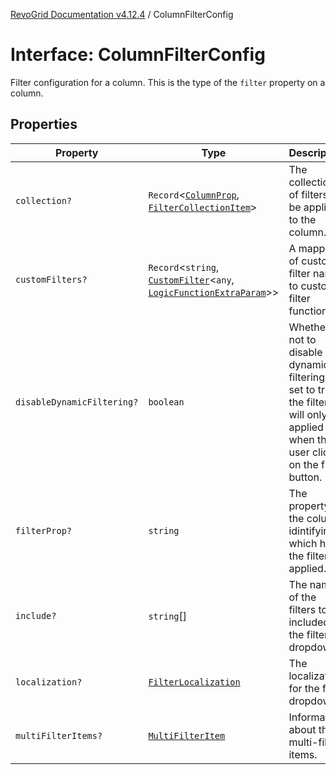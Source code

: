 [RevoGrid Documentation v4.12.4](README.md) / ColumnFilterConfig

# Interface: ColumnFilterConfig

Filter configuration for a column. This is the type of the `filter` property on a column.

## Properties

| Property | Type | Description | Defined in |
| ------ | ------ | ------ | ------ |
| `collection?` | `Record`\<[`ColumnProp`](TypeAlias.ColumnProp.md), [`FilterCollectionItem`](TypeAlias.FilterCollectionItem.md)\> | The collection of filters to be applied to the column. | [src/plugins/filter/filter.types.ts:79](https://github.com/revolist/revogrid/blob/648f56ecfc5430eb0184373ea33dd565a6a33bb9/src/plugins/filter/filter.types.ts#L79) |
| `customFilters?` | `Record`\<`string`, [`CustomFilter`](TypeAlias.CustomFilter.md)\<`any`, [`LogicFunctionExtraParam`](TypeAlias.LogicFunctionExtraParam.md)\>\> | A mapping of custom filter names to custom filter functions. | [src/plugins/filter/filter.types.ts:87](https://github.com/revolist/revogrid/blob/648f56ecfc5430eb0184373ea33dd565a6a33bb9/src/plugins/filter/filter.types.ts#L87) |
| `disableDynamicFiltering?` | `boolean` | Whether or not to disable dynamic filtering. If set to true, the filter will only be applied when the user clicks on the filter button. | [src/plugins/filter/filter.types.ts:104](https://github.com/revolist/revogrid/blob/648f56ecfc5430eb0184373ea33dd565a6a33bb9/src/plugins/filter/filter.types.ts#L104) |
| `filterProp?` | `string` | The property on the column idintifying which has the filter is applied. | [src/plugins/filter/filter.types.ts:91](https://github.com/revolist/revogrid/blob/648f56ecfc5430eb0184373ea33dd565a6a33bb9/src/plugins/filter/filter.types.ts#L91) |
| `include?` | `string`[] | The names of the filters to be included in the filter dropdown. | [src/plugins/filter/filter.types.ts:83](https://github.com/revolist/revogrid/blob/648f56ecfc5430eb0184373ea33dd565a6a33bb9/src/plugins/filter/filter.types.ts#L83) |
| `localization?` | [`FilterLocalization`](Interface.FilterLocalization.md) | The localization for the filter dropdown. | [src/plugins/filter/filter.types.ts:95](https://github.com/revolist/revogrid/blob/648f56ecfc5430eb0184373ea33dd565a6a33bb9/src/plugins/filter/filter.types.ts#L95) |
| `multiFilterItems?` | [`MultiFilterItem`](TypeAlias.MultiFilterItem.md) | Information about the multi-filter items. | [src/plugins/filter/filter.types.ts:99](https://github.com/revolist/revogrid/blob/648f56ecfc5430eb0184373ea33dd565a6a33bb9/src/plugins/filter/filter.types.ts#L99) |

